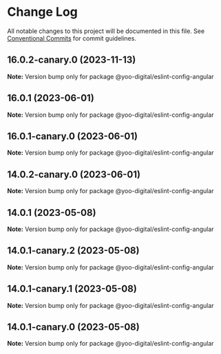 # Change Log

All notable changes to this project will be documented in this file.
See [Conventional Commits](https://conventionalcommits.org) for commit guidelines.

## 16.0.2-canary.0 (2023-11-13)

**Note:** Version bump only for package @yoo-digital/eslint-config-angular





## 16.0.1 (2023-06-01)

**Note:** Version bump only for package @yoo-digital/eslint-config-angular





## 16.0.1-canary.0 (2023-06-01)

**Note:** Version bump only for package @yoo-digital/eslint-config-angular





## 14.0.2-canary.0 (2023-06-01)

**Note:** Version bump only for package @yoo-digital/eslint-config-angular





## 14.0.1 (2023-05-08)

**Note:** Version bump only for package @yoo-digital/eslint-config-angular





## 14.0.1-canary.2 (2023-05-08)

**Note:** Version bump only for package @yoo-digital/eslint-config-angular





## 14.0.1-canary.1 (2023-05-08)

**Note:** Version bump only for package @yoo-digital/eslint-config-angular





## 14.0.1-canary.0 (2023-05-08)

**Note:** Version bump only for package @yoo-digital/eslint-config-angular
